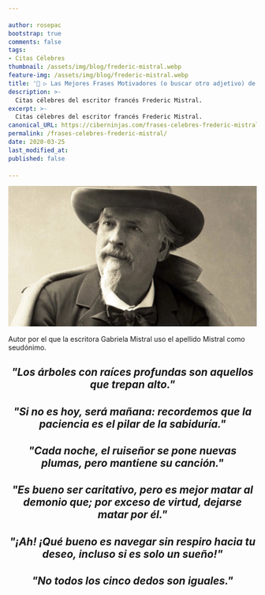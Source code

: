 ```yaml
---

author: rosepac
bootstrap: true
comments: false
tags:
- Citas Célebres
thumbnail: /assets/img/blog/frederic-mistral.webp
feature-img: /assets/img/blog/frederic-mistral.webp
title: '📢 ▷ Las Mejores Frases Motivadores (o buscar otro adjetivo) de Frederic Mistall'
description: >-
  Citas célebres del escritor francés Frederic Mistral.
excerpt: >-
  Citas célebres del escritor francés Frederic Mistral.
canonical_URL: https://ciberninjas.com/frases-celebres-frederic-mistral/
permalink: /frases-celebres-frederic-mistral/
date: 2020-03-25
last_modified_at: 
published: false

---
```


![Retrato del escritor francés Frederic Mistral](/assets/img/blog/frederic-mistral.webp "Retrato del escritor francés Frederic Mistral")

Autor por el que la escritora Gabriela Mistral uso el apellido Mistral como seudónimo.

<h2><p align="center"><cite>"Los árboles con raíces profundas son aquellos que trepan alto."</cite></p></h2>

<h2><p align="center"><cite>"Si no es hoy, será mañana: recordemos que la paciencia es el pilar de la sabiduría."</cite></p></h2>

<h2><p align="center"><cite>"Cada noche, el ruiseñor se pone nuevas plumas, pero mantiene su canción."</cite></p></h2>

<h2><p align="center"><cite>"Es bueno ser caritativo, pero es mejor matar al demonio que; por exceso de virtud, dejarse matar por él."</cite></p></h2>

<h2><p align="center"><cite>"¡Ah! ¡Qué bueno es navegar sin respiro hacia tu deseo, incluso si es solo un sueño!"</cite></p></h2>

<h2><p align="center"><cite>"No todos los cinco dedos son iguales."</cite></p></h2>
<!-- http://evene.lefigaro.fr/citations/frederic-mistral -->